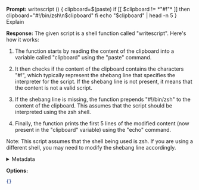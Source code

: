 **Prompt:**
writescript () {
	clipboard=$(paste) 
	if [[ $clipboard != *"#!"* ]]
	then
		clipboard="#!/bin/zsh\n$clipboard" 
	fi
	echo "$clipboard" | head -n 5
}
 Explain

**Response:**
The given script is a shell function called "writescript". Here's how it works:

1. The function starts by reading the content of the clipboard into a variable called "clipboard" using the "paste" command.

2. It then checks if the content of the clipboard contains the characters "#!", which typically represent the shebang line that specifies the interpreter for the script. If the shebang line is not present, it means that the content is not a valid script.

3. If the shebang line is missing, the function prepends "#!/bin/zsh" to the content of the clipboard. This assumes that the script should be interpreted using the zsh shell.

4. Finally, the function prints the first 5 lines of the modified content (now present in the "clipboard" variable) using the "echo" command.

Note: This script assumes that the shell being used is zsh. If you are using a different shell, you may need to modify the shebang line accordingly.

<details><summary>Metadata</summary>

- Duration: 5491 ms
- Datetime: 2023-08-28T16:37:14.373341
- Model: gpt-3.5-turbo-0613

</details>

**Options:**
```json
{}
```

